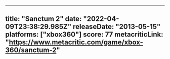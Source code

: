 
---
title: "Sanctum 2"
date: "2022-04-09T23:38:29.985Z"
releaseDate: "2013-05-15"
platforms: ["xbox360"]
score: 77
metacriticLink: "https://www.metacritic.com/game/xbox-360/sanctum-2"
---
